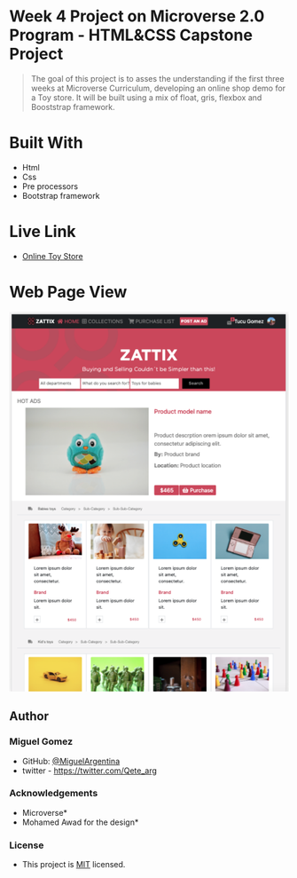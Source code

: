 # Week 4 Project on Microverse 2.0 Program - HTML&CSS Capstone Project


> The goal of this project is to asses the understanding if the first three weeks at Microverse Curriculum, developing an online shop demo for a Toy store. It will be built using a mix of float, gris, flexbox and Booststrap framework.


# Built With

* Html
* Css
* Pre processors
* Bootstrap framework

# Live Link

* [Online Toy Store](https://miguelargentina.github.io/html-css-capstone-project/)

# Web Page View

<img width="1260" alt="Screenshot of the web page" src="https://github.com/MiguelArgentina/html-css-capstone-project/blob/initial-branch/online-store-screenshot.png">

## Author

### Miguel Gomez
* GitHub: [@MiguelArgentina](https://github.com/MiguelArgentina)
* twitter - https://twitter.com/Qete_arg

### Acknowledgements
* Microverse* 
* Mohamed Awad for the design*

### License
* This project is [MIT](lic.url) licensed.
